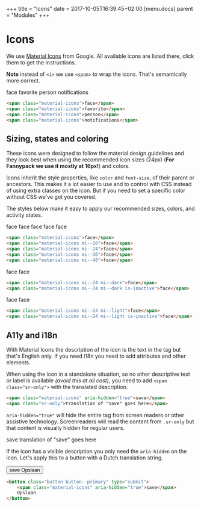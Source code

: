 +++
title = "Icons"
date = 2017-10-05T16:39:45+02:00
[menu.docs]
parent = "Modules"
+++

# Icons

We use [Material Icons](https://material.io/icons/) from Google. All available icons are listed there, click them to get the instructions.

**Note** instead of `<i>` we use `<span>` to wrap the icons. That's semantically more correct.

<div class="fp-example">
	<span class="material-icons">face</span>
	<span class="material-icons">favorite</span>
	<span class="material-icons">person</span>
	<span class="material-icons">notifications</span>
</div>

```html
<span class="material-icons">face</span>
<span class="material-icons">favorite</span>
<span class="material-icons">person</span>
<span class="material-icons">notifications</span>
```

## Sizing, states and coloring

These icons were designed to follow the material design guidelines and they look best when using the recommended icon sizes (24px) (**For Fannypack we use it mostly at 16px!**) and colors.

Icons inherit the style properties, like `color` and `font-size`, of their parent or ancestors. This makes it a lot easier to use and to control with CSS instead of using extra classes on the icon. But if you need to set a specific color without CSS we've got you covered.

The styles below make it easy to apply our recommended sizes, colors, and activity states.

<div class="fp-example">
	<span class="material-icons">face</span>
	<span class="material-icons mi--18">face</span>
	<span class="material-icons mi--24">face</span>
	<span class="material-icons mi--36">face</span>
	<span class="material-icons mi--48">face</span>
</div>

```html
<span class="material-icons">face</span>
<span class="material-icons mi--18">face</span>
<span class="material-icons mi--24">face</span>
<span class="material-icons mi--36">face</span>
<span class="material-icons mi--48">face</span>
```

<div class="fp-example">
	<span class="material-icons mi--24 mi--dark">face</span>
	<span class="material-icons mi--24 mi--dark is-inactive">face</span>
</div>

```html
<span class="material-icons mi--24 mi--dark">face</span>
<span class="material-icons mi--24 mi--dark is-inactive">face</span>
```

<div class="fp-example fp-example--dark">
	<span class="material-icons mi--24 mi--light">face</span>
	<span class="material-icons mi--24 mi--light is-inactive">face</span>
</div>

```html
<span class="material-icons mi--24 mi--light">face</span>
<span class="material-icons mi--24 mi--light is-inactive">face</span>
```

## A11y and i18n

With Material Icons the description of the icon is the text in the tag but that's English only. If you need i18n you need to add attributes and other elements.

When using the icon in a standalone situation, so no other descriptive text or label is available *(avoid this at all cost)*, you need to add `<span class="sr-only">` with the translated description.

```html
<span class="material-icons" aria-hidden="true">save</span>
<span class="sr-only">translation of "save" goes here</span>
```

`aria-hidden="true"` will hide the entire tag from screen readers or other assistive technology. Screenreaders will read the content from `.sr-only` but that content is visually hidden for regular users.

<div class="fp-example">
	<span class="material-icons" aria-hidden="true">save</span>
	<span class="sr-only">translation of "save" goes here</span>
</div>

If the icon has a visible description you only need the `aria-hidden` on the icon.
Let's apply this to a button with a Dutch translation string.

<div class="fp-example">
	<button class="button button--primary" type="submit">
		<span class="material-icons" aria-hidden="true">save</span>
		Opslaan
	</button>
</div>

```html
<button class="button button--primary" type="submit">
	<span class="material-icons" aria-hidden="true">save</span>
	Opslaan
</button>
```

